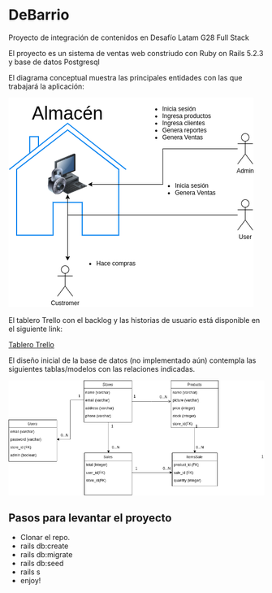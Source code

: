 # DeBarrio
Proyecto de integración de contenidos en Desafío Latam G28 Full Stack

El proyecto es un sistema de ventas web constriudo con Ruby on Rails 5.2.3 y base de datos Postgresql

El diagrama conceptual muestra las principales entidades con las que trabajará la aplicación:

![alt text][concept]

[concept]: /debarrio.png "Diagráma conceptual"

El tablero Trello con el backlog y las historias de usuario está disponible en el siguiente link:

[Tablero Trello](https://trello.com/b/GsLUXZJs/almacen-de-barrio)

El diseño inicial de la base de datos (no implementado aún) contempla las siguientes tablas/modelos con las relaciones indicadas.

![alt text][logic]

[logic]: /logic_diagram.png "Diagráma lógico"


## Pasos para levantar el proyecto

- Clonar el repo.
- rails db:create
- rails db:migrate
- rails db:seed
- rails s
- enjoy!